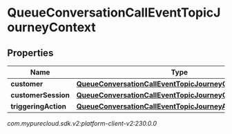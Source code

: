 # QueueConversationCallEventTopicJourneyContext


## Properties

| Name | Type | Description | Notes |
| ------------ | ------------- | ------------- | ------------- |
| **customer** | [**QueueConversationCallEventTopicJourneyCustomer**](QueueConversationCallEventTopicJourneyCustomer) |  |  [optional] |
| **customerSession** | [**QueueConversationCallEventTopicJourneyCustomerSession**](QueueConversationCallEventTopicJourneyCustomerSession) |  |  [optional] |
| **triggeringAction** | [**QueueConversationCallEventTopicJourneyAction**](QueueConversationCallEventTopicJourneyAction) |  |  [optional] |




_com.mypurecloud.sdk.v2:platform-client-v2:230.0.0_
